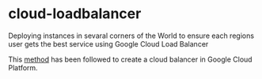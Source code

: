 # cloud-loadbalancer
Deploying instances in sevaral corners of the World to ensure each regions user gets the best service using Google Cloud Load Balancer

This [method](https://www.youtube.com/watch?v=Gn7pGQYkKnA) has been followed to create a cloud balancer in Google Cloud Platform.
